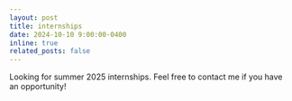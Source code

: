 ```yaml
---
layout: post
title: internships
date: 2024-10-10 9:00:00-0400
inline: true
related_posts: false
---
```


Looking for summer 2025 internships. Feel free to contact me if you have an opportunity!
